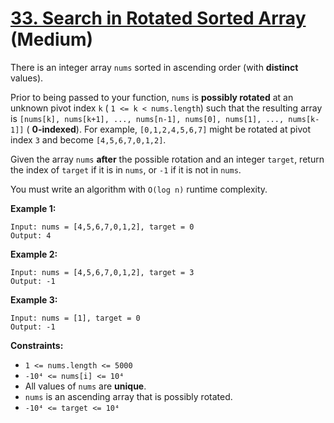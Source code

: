 # [33. Search in Rotated Sorted Array][link] (Medium)

[link]: https://leetcode.com/problems/search-in-rotated-sorted-array/

There is an integer array `nums` sorted in ascending order (with **distinct** values).

Prior to being passed to your function, `nums` is **possibly rotated** at an unknown pivot index `k`
( `1 <= k < nums.length`) such that the resulting array is `[nums[k], nums[k+1], ..., nums[n-1],
nums[0], nums[1], ..., nums[k-1]]` ( **0-indexed**). For example, `[0,1,2,4,5,6,7]` might be rotated
at pivot index `3` and become `[4,5,6,7,0,1,2]`.

Given the array `nums` **after** the possible rotation and an integer `target`, return the index of
`target` if it is in  `nums`, or  `-1` if it is not in  `nums`.

You must write an algorithm with `O(log n)` runtime complexity.

**Example 1:**

```
Input: nums = [4,5,6,7,0,1,2], target = 0
Output: 4
```

**Example 2:**

```
Input: nums = [4,5,6,7,0,1,2], target = 3
Output: -1
```

**Example 3:**

```
Input: nums = [1], target = 0
Output: -1
```

**Constraints:**

- `1 <= nums.length <= 5000`
- `-10⁴ <= nums[i] <= 10⁴`
- All values of `nums` are **unique**.
- `nums` is an ascending array that is possibly rotated.
- `-10⁴ <= target <= 10⁴`
